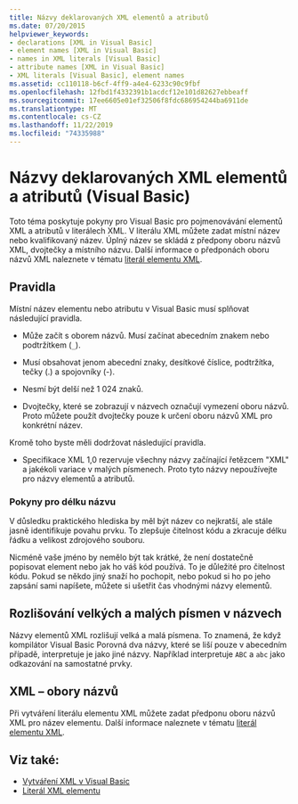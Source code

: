 ```yaml
---
title: Názvy deklarovaných XML elementů a atributů
ms.date: 07/20/2015
helpviewer_keywords:
- declarations [XML in Visual Basic]
- element names [XML in Visual Basic]
- names in XML literals [Visual Basic]
- attribute names [XML in Visual Basic]
- XML literals [Visual Basic], element names
ms.assetid: cc110118-b6cf-4ff9-a4e4-6233c90c9fbf
ms.openlocfilehash: 12fbd1f4332391b1acdcf12e101d82627ebbeaff
ms.sourcegitcommit: 17ee6605e01ef32506f8fdc686954244ba6911de
ms.translationtype: MT
ms.contentlocale: cs-CZ
ms.lasthandoff: 11/22/2019
ms.locfileid: "74335988"
---
```

# <a name="names-of-declared-xml-elements-and-attributes-visual-basic"></a>Názvy deklarovaných XML elementů a atributů (Visual Basic)
Toto téma poskytuje pokyny pro Visual Basic pro pojmenovávání elementů XML a atributů v literálech XML.  V literálu XML můžete zadat místní název nebo kvalifikovaný název. Úplný název se skládá z předpony oboru názvů XML, dvojtečky a místního názvu. Další informace o předponách oboru názvů XML naleznete v tématu [literál elementu XML](../../../../visual-basic/language-reference/xml-literals/xml-element-literal.md).  
  
## <a name="rules"></a>Pravidla  
 Místní název elementu nebo atributu v Visual Basic musí splňovat následující pravidla.  
  
- Může začít s oborem názvů. Musí začínat abecedním znakem nebo podtržítkem (`_`).  
  
- Musí obsahovat jenom abecední znaky, desítkové číslice, podtržítka, tečky (.) a spojovníky (-).  
  
- Nesmí být delší než 1 024 znaků.  
  
- Dvojtečky, které se zobrazují v názvech označují vymezení oboru názvů. Proto můžete použít dvojtečky pouze k určení oboru názvů XML pro konkrétní název.  
  
 Kromě toho byste měli dodržovat následující pravidla.  
  
- Specifikace XML 1,0 rezervuje všechny názvy začínající řetězcem "XML" a jakékoli variace v malých písmenech. Proto tyto názvy nepoužívejte pro názvy elementů a atributů.  
  
### <a name="name-length-guidelines"></a>Pokyny pro délku názvu  
 V důsledku praktického hlediska by měl být název co nejkratší, ale stále jasně identifikuje povahu prvku. To zlepšuje čitelnost kódu a zkracuje délku řádku a velikost zdrojového souboru.  
  
 Nicméně vaše jméno by nemělo být tak krátké, že není dostatečně popisovat element nebo jak ho váš kód používá. To je důležité pro čitelnost kódu. Pokud se někdo jiný snaží ho pochopit, nebo pokud si ho po jeho zapsání sami napíšete, můžete si ušetřit čas vhodnými názvy elementů.  
  
## <a name="case-sensitivity-in-names"></a>Rozlišování velkých a malých písmen v názvech  
 Názvy elementů XML rozlišují velká a malá písmena. To znamená, že když kompilátor Visual Basic Porovná dva názvy, které se liší pouze v abecedním případě, interpretuje je jako jiné názvy. Například interpretuje `ABC` a `abc` jako odkazování na samostatné prvky.  
  
## <a name="xml-namespaces"></a>XML – obory názvů  
 Při vytváření literálu elementu XML můžete zadat předponu oboru názvů XML pro název elementu. Další informace naleznete v tématu [literál elementu XML](../../../../visual-basic/language-reference/xml-literals/xml-element-literal.md).  
  
## <a name="see-also"></a>Viz také:

- [Vytváření XML v Visual Basic](../../../../visual-basic/programming-guide/language-features/xml/creating-xml.md)
- [Literál XML elementu](../../../../visual-basic/language-reference/xml-literals/xml-element-literal.md)
